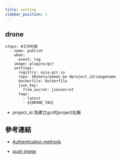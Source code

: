 ```yaml
---
title: setting
sidebar_position: 1
---
```


## drone 

```docker
steps: #工作列表
  - name: publish
    when:
      event: tag
    image: plugins/gcr
    settings:
      registry: asia.gcr.io
      repo: k8sbeta/pemen_be #project_id/imagename
      dockerfile: Dockerfile
      json_key:
        from_secret: jsonsecret
      tags:
        - latest
        - ${DRONE_TAG}
```

- project_id 為建立gcr的project名稱

## 參考連結

- [Authentication methods](https://cloud.google.com/container-registry/docs/advanced-authentication?hl=zh-tw#gcloud_3)

- [push image](https://cloud.google.com/container-registry/docs/pushing-and-pulling?hl=zh-tw&_ga=2.185577710.-679657367.1622080954&_gac=1.61359070.1622096055.CjwKCAjw47eFBhA9EiwAy8kzNBouAPjcFv4yrz8hGcUEtTwY5geZEJ_EtRGYTFB4rk3uuj-S5er0-RoCDhMQAvD_BwE)